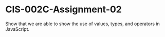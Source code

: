 # CIS-002C-Assignment-02
Show that we are able to show the use of values, types, and operators in JavaScript.  
